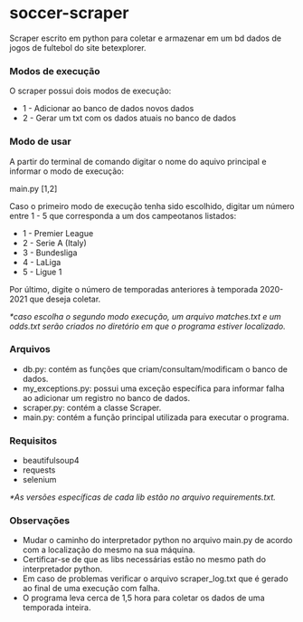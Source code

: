 # soccer-scraper

Scraper escrito em python para coletar e armazenar em um bd dados de jogos de fultebol do site betexplorer.

### Modos de execução

O scraper possui dois modos de execução:
* 1 - Adicionar ao banco de dados novos dados
* 2 - Gerar um txt com os dados atuais no banco de dados

### Modo de usar

A partir do terminal de comando digitar o nome do aquivo principal e informar o modo de execução:

main.py [1,2]

Caso o primeiro modo de execução tenha sido escolhido, digitar um número entre 1 - 5 que corresponda a um dos campeotanos listados:

* 1 - Premier League
* 2 - Serie A (Italy)
* 3 - Bundesliga
* 4 - LaLiga
* 5 - Ligue 1

Por último, digite o número de temporadas anteriores à temporada 2020-2021 que deseja coletar.

_*caso escolha o segundo modo execução, um arquivo matches.txt e um odds.txt serão criados no diretório em que o programa estiver localizado._

### Arquivos

* db.py: contém as funções que criam/consultam/modificam o banco de dados.
* my_exceptions.py: possui uma exceção específica para informar falha ao adicionar um registro no banco de dados.
* scraper.py: contém a classe Scraper.
* main.py: contém a função principal utilizada para executar o programa.

### Requisitos

* beautifulsoup4
* requests
* selenium

_*As versões específicas de cada lib estão no arquivo requirements.txt._

### Observações

* Mudar o caminho do interpretador python no arquivo main.py de acordo com a localização do mesmo na sua máquina.
* Certificar-se de que as libs necessárias estão no mesmo path do interpretador python.
* Em caso de problemas verificar o arquivo scraper_log.txt que é gerado ao final de uma execução com falha.
* O programa leva cerca de 1,5 hora para coletar os dados de uma temporada inteira.
